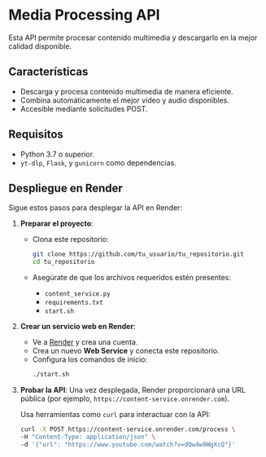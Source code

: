 # Media Processing API

Esta API permite procesar contenido multimedia y descargarlo en la mejor calidad disponible.

## Características

- Descarga y procesa contenido multimedia de manera eficiente.
- Combina automáticamente el mejor video y audio disponibles.
- Accesible mediante solicitudes POST.

## Requisitos

- Python 3.7 o superior.
- `yt-dlp`, `Flask`, y `gunicorn` como dependencias.

## Despliegue en Render

Sigue estos pasos para desplegar la API en Render:

1. **Preparar el proyecto**:
   - Clona este repositorio:
     ```bash
     git clone https://github.com/tu_usuario/tu_repositorio.git
     cd tu_repositorio
     ```

   - Asegúrate de que los archivos requeridos estén presentes:
     - `content_service.py`
     - `requirements.txt`
     - `start.sh`

2. **Crear un servicio web en Render**:
   - Ve a [Render](https://render.com/) y crea una cuenta.
   - Crea un nuevo **Web Service** y conecta este repositorio.
   - Configura los comandos de inicio:
     ```bash
     ./start.sh
     ```

3. **Probar la API**:
   Una vez desplegada, Render proporcionará una URL pública (por ejemplo, `https://content-service.onrender.com`).

   Usa herramientas como `curl` para interactuar con la API:

   ```bash
   curl -X POST https://content-service.onrender.com/process \
   -H "Content-Type: application/json" \
   -d '{"url": "https://www.youtube.com/watch?v=dQw4w9WgXcQ"}'
